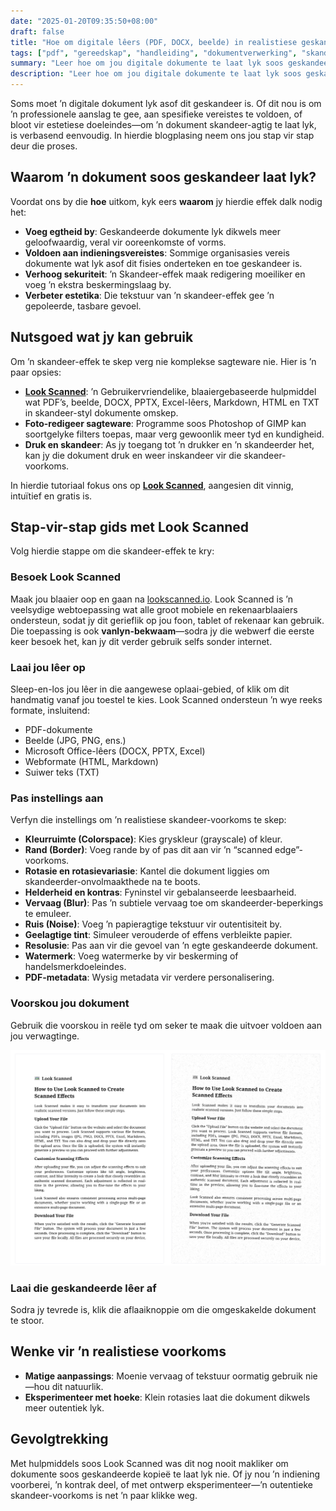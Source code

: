 ```yaml
---
date: "2025-01-20T09:35:50+08:00"
draft: false
title: "Hoe om digitale lêers (PDF, DOCX, beelde) in realistiese geskandeerde kopieë te omskep"
tags: ["pdf", "gereedskap", "handleiding", "dokumentverwerking", "skandeer", "hoe-om"]
summary: "Leer hoe om jou digitale dokumente te laat lyk soos geskandeerde kopieë met Look Scanned, ’n gratis blaaiergebaseerde hulpmiddel. Hierdie gids dek stap-vir-stap-instruksies, aanpassingsopsies en wenke om ’n outentieke skandeer-voorkoms te bereik."
description: "Leer hoe om jou digitale dokumente te laat lyk soos geskandeerde kopieë met Look Scanned, ’n gratis blaaiergebaseerde hulpmiddel. Hierdie gids dek stap-vir-stap-instruksies, aanpassingsopsies en wenke om ’n outentieke skandeer-voorkoms te bereik."
---
```


Soms moet ’n digitale dokument lyk asof dit geskandeer is. Of dit nou is om ’n professionele aanslag te gee, aan spesifieke vereistes te voldoen, of bloot vir estetiese doeleindes—om ’n dokument skandeer-agtig te laat lyk, is verbasend eenvoudig. In hierdie blogplasing neem ons jou stap vir stap deur die proses.

## Waarom ’n dokument soos geskandeer laat lyk?

Voordat ons by die **hoe** uitkom, kyk eers **waarom** jy hierdie effek dalk nodig het:

- **Voeg egtheid by**: Geskandeerde dokumente lyk dikwels meer geloofwaardig, veral vir ooreenkomste of vorms.
- **Voldoen aan indieningsvereistes**: Sommige organisasies vereis dokumente wat lyk asof dit fisies onderteken en toe geskandeer is.
- **Verhoog sekuriteit**: ’n Skandeer-effek maak redigering moeiliker en voeg ’n ekstra beskermingslaag by.
- **Verbeter estetika**: Die tekstuur van ’n skandeer-effek gee ’n gepoleerde, tasbare gevoel.

## Nutsgoed wat jy kan gebruik

Om ’n skandeer-effek te skep verg nie komplekse sagteware nie. Hier is ’n paar opsies:

- **[Look Scanned](https://lookscanned.io)**: ’n Gebruikervriendelike, blaaiergebaseerde hulpmiddel wat PDF’s, beelde, DOCX, PPTX, Excel-lêers, Markdown, HTML en TXT in skandeer-styl dokumente omskep.
- **Foto-redigeer sagteware**: Programme soos Photoshop of GIMP kan soortgelyke filters toepas, maar verg gewoonlik meer tyd en kundigheid.
- **Druk en skandeer**: As jy toegang tot ’n drukker en ’n skandeerder het, kan jy die dokument druk en weer inskandeer vir die skandeer-voorkoms.

In hierdie tutoriaal fokus ons op **[Look Scanned](https://lookscanned.io)**, aangesien dit vinnig, intuïtief en gratis is.

## Stap-vir-stap gids met Look Scanned

Volg hierdie stappe om die skandeer-effek te kry:

### Besoek Look Scanned

Maak jou blaaier oop en gaan na [lookscanned.io](https://lookscanned.io/scan). Look Scanned is ’n veelsydige webtoepassing wat alle groot mobiele en rekenaarblaaiers ondersteun, sodat jy dit gerieflik op jou foon, tablet of rekenaar kan gebruik. Die toepassing is ook **vanlyn-bekwaam**—sodra jy die webwerf die eerste keer besoek het, kan jy dit verder gebruik selfs sonder internet.

### Laai jou lêer op

Sleep-en-los jou lêer in die aangewese oplaai-gebied, of klik om dit handmatig vanaf jou toestel te kies. Look Scanned ondersteun ’n wye reeks formate, insluitend:

- PDF-dokumente
- Beelde (JPG, PNG, ens.)
- Microsoft Office-lêers (DOCX, PPTX, Excel)
- Webformate (HTML, Markdown)
- Suiwer teks (TXT)

### Pas instellings aan

Verfyn die instellings om ’n realistiese skandeer-voorkoms te skep:

- **Kleurruimte (Colorspace)**: Kies gryskleur (grayscale) of kleur.
- **Rand (Border)**: Voeg rande by of pas dit aan vir ’n “scanned edge”-voorkoms.
- **Rotasie en rotasievariasie**: Kantel die dokument liggies om skandeerder-onvolmaakthede na te boots.
- **Helderheid en kontras**: Fyninstel vir gebalanseerde leesbaarheid.
- **Vervaag (Blur)**: Pas ’n subtiele vervaag toe om skandeerder-beperkings te emuleer.
- **Ruis (Noise)**: Voeg ’n papieragtige tekstuur vir outentisiteit by.
- **Geelagtige tint**: Simuleer verouderde of effens verbleikte papier.
- **Resolusie**: Pas aan vir die gevoel van ’n egte geskandeerde dokument.
- **Watermerk**: Voeg watermerke by vir beskerming of handelsmerkdoeleindes.
- **PDF-metadata**: Wysig metadata vir verdere personalisering.

### Voorskou jou dokument

Gebruik die voorskou in reële tyd om seker te maak die uitvoer voldoen aan jou verwagtinge.

![Look Scanned Reële-tyd-voorskou](./look-scanned-preview.webp)

### Laai die geskandeerde lêer af

Sodra jy tevrede is, klik die aflaaiknoppie om die omgeskakelde dokument te stoor.

## Wenke vir ’n realistiese voorkoms

- **Matige aanpassings**: Moenie vervaag of tekstuur oormatig gebruik nie—hou dit natuurlik.
- **Eksperimenteer met hoeke**: Klein rotasies laat die dokument dikwels meer outentiek lyk.

## Gevolgtrekking

Met hulpmiddels soos Look Scanned was dit nog nooit makliker om dokumente soos geskandeerde kopieë te laat lyk nie. Of jy nou ’n indiening voorberei, ’n kontrak deel, of met ontwerp eksperimenteer—’n outentieke skandeer-voorkoms is net ’n paar klikke weg.
